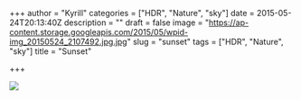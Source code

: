 +++
author = "Kyrill"
categories = ["HDR", "Nature", "sky"]
date = 2015-05-24T20:13:40Z
description = ""
draft = false
image = "https://ap-content.storage.googleapis.com/2015/05/wpid-img_20150524_2107492.jpg.jpg"
slug = "sunset"
tags = ["HDR", "Nature", "sky"]
title = "Sunset"

+++


![](https://ap-content.storage.googleapis.com/2015/05/wpid-img_20150524_2107492.jpg.jpg)


